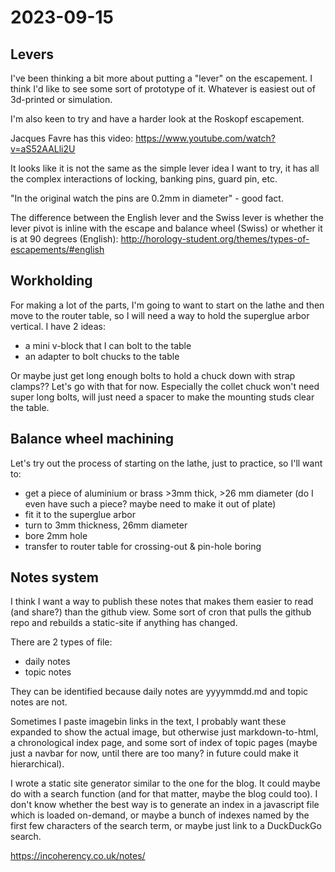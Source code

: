 # 2023-09-15

## Levers

I've been thinking a bit more about putting a "lever" on the escapement. I think I'd like
to see some sort of prototype of it. Whatever is easiest out of 3d-printed or simulation.

I'm also keen to try and have a harder look at the Roskopf escapement.

Jacques Favre has this video: https://www.youtube.com/watch?v=aS52AALli2U

It looks like it is not the same as the simple lever idea I want to try, it has all the complex interactions
of locking, banking pins, guard pin, etc.

"In the original watch the pins are 0.2mm in diameter" - good fact.

The difference between the English lever and the Swiss lever is whether the lever pivot is inline
with the escape and balance wheel (Swiss) or whether it is at 90 degrees (English): http://horology-student.org/themes/types-of-escapements/#english

## Workholding

For making a lot of the parts, I'm going to want to start on the lathe and then move to the router table, so I will need
a way to hold the superglue arbor vertical. I have 2 ideas:

 * a mini v-block that I can bolt to the table
 * an adapter to bolt chucks to the table

Or maybe just get long enough bolts to hold a chuck down with strap clamps?? Let's go with that for now. Especially the collet chuck won't
need super long bolts, will just need a spacer to make the mounting studs clear the table.

## Balance wheel machining

Let's try out the process of starting on the lathe, just to practice, so I'll want to:

* get a piece of aluminium or brass >3mm thick, >26 mm diameter (do I even have such a piece? maybe need to make it out of plate)
* fit it to the superglue arbor
* turn to 3mm thickness, 26mm diameter
* bore 2mm hole
* transfer to router table for crossing-out & pin-hole boring

## Notes system

I think I want a way to publish these notes that makes them easier to read (and share?) than the github view.
Some sort of cron that pulls the github repo and rebuilds a static-site if anything has changed.

There are 2 types of file:
 * daily notes
 * topic notes

They can be identified because daily notes are yyyymmdd.md and topic notes are not.

Sometimes I paste imagebin links in the text, I probably want these expanded to show the actual image, but otherwise
just markdown-to-html, a chronological index page, and some sort of index of topic pages (maybe just a navbar for now,
until there are too many? in future could make it hierarchical).

I wrote a static site generator similar to the one for the blog. It could maybe do with a search function (and for that matter,
maybe the blog could too). I don't know whether the best way is to generate an index in a javascript file which is loaded on-demand,
or maybe a bunch of indexes named by the first few characters of the search term, or maybe just link to a DuckDuckGo search.

https://incoherency.co.uk/notes/
